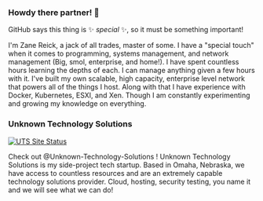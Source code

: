 ### Howdy there partner! 👋

GitHub says this thing is ✨ _special_ ✨, so it must be something important!

I'm Zane Reick, a jack of all trades, master of some.
I have a "special touch" when it comes to programming, systems management, and network management (Big, smol, enterprise, and home!).
I have spent countless hours learning the depths of each. I can manage anything given a few hours with it.
I've built my own scalable, high capacity, enterprise level network that powers all of the things I host.
Along with that I have experience with Docker, Kubernetes, ESXI, and Xen. Though I am constantly experimenting and growing my knowledge on everything.

### Unknown Technology Solutions
[<img alt="UTS Site Status" src="https://img.shields.io/website?down_color=red&down_message=offline&label=UTS%20Site&up_color=blue&up_message=online&url=https%3A%2F%2Funknownts.tk">](https://unknownts.tk)

Check out @Unknown-Technology-Solutions ! Unknown Technology Solutions is my side-project tech startup. Based in Omaha, Nebraska, we have access to countless resources and are an extremely capable technology solutions provider. Cloud, hosting, security testing, you name it and we will see what we can do!

<!--
**TotallyAProgrammer/TotallyAProgrammer** is a ✨ _special_ ✨ repository because its `README.md` (this file) appears on your GitHub profile.

Here are some ideas to get you started:

- 🔭 I’m currently working on ...
- 🌱 I’m currently learning ...
- 👯 I’m looking to collaborate on ...
- 🤔 I’m looking for help with ...
- 💬 Ask me about ...
- 📫 How to reach me: ...
- 😄 Pronouns: ...
- ⚡ Fun fact: ...
-->
